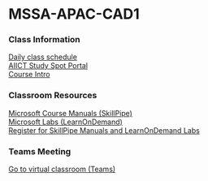 # MSSA-APAC-CAD1





### Class Information
[Daily class schedule](CAD-Learning-Plan.md)<br>
[AIICT Study Spot Portal](https://www.studyspot.com.au/my/)<br>
[Course Intro](MSSA-CAD-Intro.md)

### Classroom Resources

[Microsoft Course Manuals (SkillPipe)](https://skillpipe.com)<br>
[Microsoft Labs (LearnOnDemand)](https://ddls.learnondemand.net/)<br>
[Register for SkillPipe Manuals and LearnOnDemand Labs](Course-and-Manuals.md#course-setup)


### Teams Meeting

[Go to virtual classroom (Teams)](https://teams.microsoft.com/l/meetup-join/19%3a4f6a0cc49f524e50bc24745e3f828ad4%40thread.tacv2/1637297739159?context=%7b%22Tid%22%3a%226e640474-4dfe-443f-8c3f-6d1b6dffbcf6%22%2c%22Oid%22%3a%222cb25837-9388-4fc3-8378-efd462054183%22%7d)
